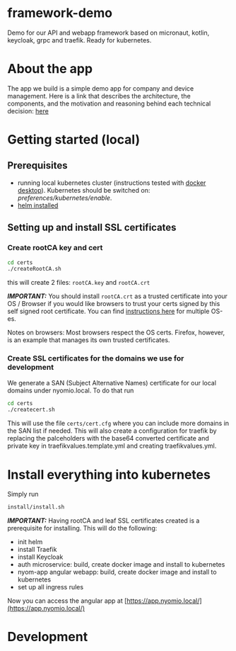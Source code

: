 # framework-demo
Demo for our API and webapp framework based on micronaut, kotlin, keycloak, grpc and traefik. Ready for kubernetes.

# About the app
The app we build is a simple demo app for company and device management. 
Here is a link that describes the architecture, the components, and the motivation and reasoning
 behind each technical decision:
 [here](https://medium.com/@istvan.szoboszlai/micronaut-with-kotlin-keycloak-grpc-traefik-on-kubernetes-a9861041cc52)

# Getting started (local)
## Prerequisites
 - running local kubernetes cluster (instructions tested with 
 [docker desktop](https://www.docker.com/products/docker-desktop)).
  Kubernetes should be switched on: *preferences/kubernetes/enable*. 
 - [helm installed](https://helm.sh/docs/using_helm/#installing-helm)
 
## Setting up and install SSL certificates
### Create rootCA key and cert
 ```bash
cd certs
./createRootCA.sh
```
this will create 2 files: `rootCA.key` and `rootCA.crt`

**_IMPORTANT:_** You should install `rootCA.crt` as a trusted certificate into your OS / 
Browser if you would like browsers to trust your certs signed by this self signed root certificate. 
You can find  [instructions here](https://www.bounca.org/tutorials/install_root_certificate.html) 
for multiple OS-es. 

Notes on browsers: Most browsers respect the OS certs. Firefox, however, 
is an example that manages its own trusted certificates.

### Create SSL certificates for the domains we use for development
We generate a SAN (Subject Alternative Names) certificate for our local domains under nyomio.local.
To do that run 
 ```bash
cd certs
./createcert.sh
```
This will use the file `certs/cert.cfg` where you can include more domains in the SAN list if needed.
This will also create a configuration for traefik by replacing the palceholders with the base64 
converted certificate and private key in traefikvalues.template.yml and creating traefikvalues.yml.

# Install everything into kubernetes
Simply run
```bash
install/install.sh
```
**_IMPORTANT:_** Having rootCA and leaf SSL certificates created is a prerequisite for installing.
This will do the following:
- init helm
- install Traefik
- install Keycloak
- auth microservice: build, create docker image and install to kubernetes
- nyom-app angular webapp: build, create docker image and install to kubernetes
- set up all ingress rules

Now you can access the angular app at [https://app.nyomio.local/](https://app.nyomio.local/)

# Development
